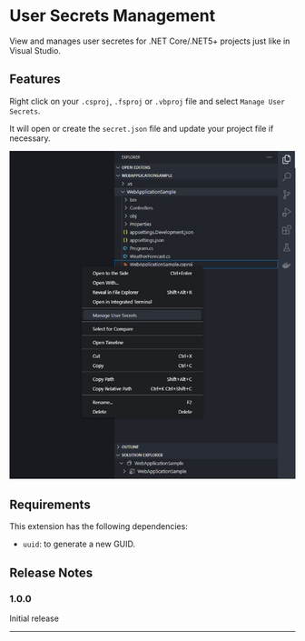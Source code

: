 # User Secrets Management

View and manages user secretes for .NET Core/.NET5+ projects just like in Visual Studio.

## Features

Right click on your `.csproj`, `.fsproj` or `.vbproj` file and select `Manage User Secrets`.

It will open or create the `secret.json` file and update your project file if necessary.

![example](images/example.jpg)

## Requirements

This extension has the following dependencies:

* `uuid`: to generate a new GUID.

## Release Notes

### 1.0.0

Initial release

---
